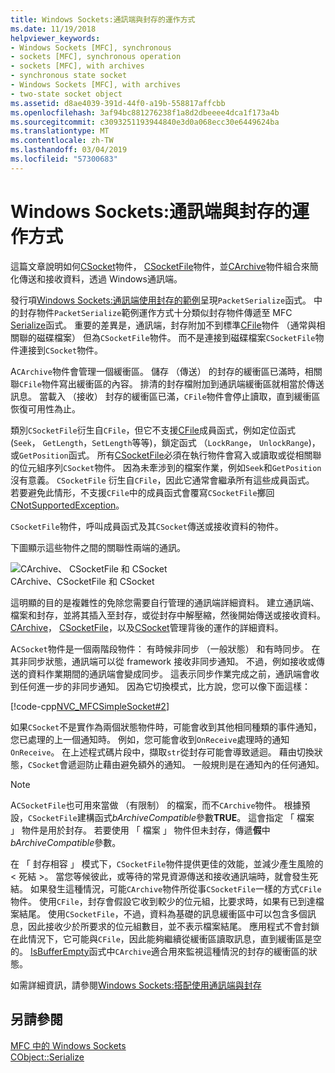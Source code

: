 ```yaml
---
title: Windows Sockets:通訊端與封存的運作方式
ms.date: 11/19/2018
helpviewer_keywords:
- Windows Sockets [MFC], synchronous
- sockets [MFC], synchronous operation
- sockets [MFC], with archives
- synchronous state socket
- Windows Sockets [MFC], with archives
- two-state socket object
ms.assetid: d8ae4039-391d-44f0-a19b-558817affcbb
ms.openlocfilehash: 3af94bc881276238f1a8d2dbeeee4dca1f173a4b
ms.sourcegitcommit: c3093251193944840e3d0a068ecc30e6449624ba
ms.translationtype: MT
ms.contentlocale: zh-TW
ms.lasthandoff: 03/04/2019
ms.locfileid: "57300683"
---
```

# <a name="windows-sockets-how-sockets-with-archives-work"></a>Windows Sockets:通訊端與封存的運作方式

這篇文章說明如何[CSocket](../mfc/reference/csocket-class.md)物件， [CSocketFile](../mfc/reference/csocketfile-class.md)物件，並[CArchive](../mfc/reference/carchive-class.md)物件組合來簡化傳送和接收資料，透過 Windows通訊端。

發行項[Windows Sockets:通訊端使用封存的範例](../mfc/windows-sockets-example-of-sockets-using-archives.md)呈現`PacketSerialize`函式。 中的封存物件`PacketSerialize`範例運作方式十分類似封存物件傳遞至 MFC [Serialize](../mfc/reference/cobject-class.md#serialize)函式。 重要的差異是，通訊端，封存附加不到標準[CFile](../mfc/reference/cfile-class.md)物件 （通常與相關聯的磁碟檔案） 但為`CSocketFile`物件。 而不是連接到磁碟檔案`CSocketFile`物件連接到`CSocket`物件。

A`CArchive`物件會管理一個緩衝區。 儲存 （傳送） 的封存的緩衝區已滿時，相關聯`CFile`物件寫出緩衝區的內容。 排清的封存檔附加到通訊端緩衝區就相當於傳送訊息。 當載入 （接收） 封存的緩衝區已滿，`CFile`物件會停止讀取，直到緩衝區恢復可用性為止。

類別`CSocketFile`衍生自`CFile`，但它不支援[CFile](../mfc/reference/cfile-class.md)成員函式，例如定位函式 (`Seek`， `GetLength`，`SetLength`等等)，鎖定函式 （`LockRange`， `UnlockRange`)，或`GetPosition`函式。 所有[CSocketFile](../mfc/reference/csocketfile-class.md)必須在執行物件會寫入或讀取或從相關聯的位元組序列`CSocket`物件。 因為未牽涉到的檔案作業，例如`Seek`和`GetPosition`沒有意義。 `CSocketFile` 衍生自`CFile`，因此它通常會繼承所有這些成員函式。 若要避免此情形，不支援`CFile`中的成員函式會覆寫`CSocketFile`擲回[CNotSupportedException](../mfc/reference/cnotsupportedexception-class.md)。

`CSocketFile`物件，呼叫成員函式及其`CSocket`傳送或接收資料的物件。

下圖顯示這些物件之間的關聯性兩端的通訊。

![CArchive、 CSocketFile 和 CSocket](../mfc/media/vc38ia1.gif "CArchive、 CSocketFile 和 CSocket") <br/>
CArchive、CSocketFile 和 CSocket

這明顯的目的是複雜性的免除您需要自行管理的通訊端詳細資料。 建立通訊端、 檔案和封存，並將其插入至封存，或從封存中解壓縮，然後開始傳送或接收資料。 [CArchive](../mfc/reference/carchive-class.md)， [CSocketFile](../mfc/reference/csocketfile-class.md)，以及[CSocket](../mfc/reference/csocket-class.md)管理背後的運作的詳細資料。

A`CSocket`物件是一個兩階段物件： 有時候非同步 （一般狀態） 和有時同步。 在其非同步狀態，通訊端可以從 framework 接收非同步通知。 不過，例如接收或傳送的資料作業期間的通訊端會變成同步。 這表示同步作業完成之前，通訊端會收到任何進一步的非同步通知。 因為它切換模式，比方說，您可以像下面這樣：

[!code-cpp[NVC_MFCSimpleSocket#2](../mfc/codesnippet/cpp/windows-sockets-how-sockets-with-archives-work_1.cpp)]

如果`CSocket`不是實作為兩個狀態物件時，可能會收到其他相同種類的事件通知，您已處理的上一個通知時。 例如，您可能會收到`OnReceive`處理時的通知`OnReceive`。 在上述程式碼片段中，擷取`str`從封存可能會導致遞迴。 藉由切換狀態，`CSocket`會遞迴防止藉由避免額外的通知。 一般規則是在通知內的任何通知。

> [!NOTE]
> A`CSocketFile`也可用來當做 （有限制） 的檔案，而不`CArchive`物件。 根據預設，`CSocketFile`建構函式*bArchiveCompatible*參數**TRUE**。 這會指定 「 檔案 」 物件是用於封存。 若要使用 「 檔案 」 物件但未封存，傳遞**假**中*bArchiveCompatible*參數。

在 「 封存相容 」 模式下，`CSocketFile`物件提供更佳的效能，並減少產生風險的 < 死結 >。 當您等候彼此，或等待的常見資源傳送和接收通訊端時，就會發生死結。 如果發生這種情況，可能`CArchive`物件所從事`CSocketFile`一樣的方式`CFile`物件。 使用`CFile`，封存會假設它收到較少的位元組，比要求時，如果有已到達檔案結尾。 使用`CSocketFile`，不過，資料為基礎的訊息緩衝區中可以包含多個訊息，因此接收少於所要求的位元組數目，並不表示檔案結尾。 應用程式不會封鎖在此情況下，它可能與`CFile`，因此能夠繼續從緩衝區讀取訊息，直到緩衝區是空的。 [IsBufferEmpty](../mfc/reference/carchive-class.md#isbufferempty)函式中`CArchive`適合用來監視這種情況的封存的緩衝區的狀態。

如需詳細資訊，請參閱[Windows Sockets:搭配使用通訊端與封存](../mfc/windows-sockets-using-sockets-with-archives.md)

## <a name="see-also"></a>另請參閱

[MFC 中的 Windows Sockets](../mfc/windows-sockets-in-mfc.md)<br/>
[CObject::Serialize](../mfc/reference/cobject-class.md#serialize)
